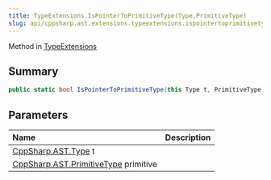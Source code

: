 ```yaml
---
title: TypeExtensions.IsPointerToPrimitiveType(Type,PrimitiveType)
slug: api/cppsharp.ast.extensions.typeextensions.ispointertoprimitivetype-3
---
```

Method in [TypeExtensions](/api/cppsharp/ast/extensions/typeextensions)

## Summary



```csharp
public static bool IsPointerToPrimitiveType(this Type t, PrimitiveType primitive)
```

## Parameters

|Name|Description|
|:---|:---|
|[CppSharp.AST.Type](/api/cppsharp/ast/type) t||
|[CppSharp.AST.PrimitiveType](/api/cppsharp/ast/primitivetype) primitive||

